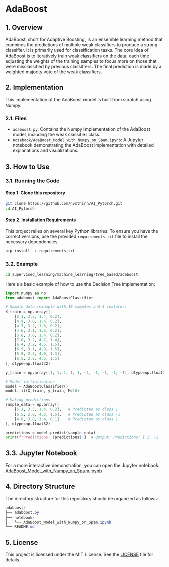 # AdaBoost

## 1. Overview
AdaBoost, short for Adaptive Boosting, is an ensemble learning method that combines the predictions of multiple weak classifiers to produce a strong classifier. It is primarily used for classification tasks. The core idea of AdaBoost is to iteratively train weak classifiers on the data, each time adjusting the weights of the training samples to focus more on those that were misclassified by previous classifiers. The final prediction is made by a weighted majority vote of the weak classifiers.

## 2. Implementation
This implementation of the AdaBoost model is built from scratch using Numpy.

### 2.1. Files
- `adaboost.py`: Contains the Numpy implementation of the AdaBoost model, including the weak classifier class.
- `notebook/AdaBoost_Model_with_Numpy_on_Spam.ipynb`: A Jupyter notebook demonstrating the AdaBoost implementation with detailed explanations and visualizations.

## 3. How to Use
### 3.1. Running the Code
#### Step 1. Clone this repository
```bash
git clone https://github.com/nvsthinh/AI_Pytorch.git
cd AI_Pytorch
```
#### Step 2. Installation Requirements
This project relies on several key Python libraries. To ensure you have the correct versions, use the provided `requirements.txt` file to install the necessary dependencies.
```bash
pip install -r requirements.txt
```

### 3.2. Example
```bash
cd supervised_learning/machine_learning/tree_based/adaboost
```
Here's a basic example of how to use the Decision Tree implementation:
```python
import numpy as np
from adaboost import AdaBoostClassifier

# Sample data (example with 10 samples and 4 features)
X_train = np.array([
    [5.1, 3.5, 1.4, 0.2],
    [4.9, 3.0, 1.4, 0.2],
    [4.7, 3.2, 1.3, 0.2],
    [4.6, 3.1, 1.5, 0.2],
    [5.0, 3.6, 1.4, 0.2],
    [7.0, 3.2, 4.7, 1.4],
    [6.4, 3.2, 4.5, 1.5],
    [6.9, 3.1, 4.9, 1.5],
    [5.5, 2.3, 4.0, 1.3],
    [6.5, 2.8, 4.6, 1.5]
], dtype=np.float32)

y_train = np.array([1, 1, 1, 1, 1, -1, -1, -1, -1, -1], dtype=np.float32)  # Example labels (1 or -1)

# Model initialization
model = AdaBoostClassifier()
model.fit(X_train, y_train, M=10)

# Making predictions
sample_data = np.array([
    [5.1, 3.5, 1.4, 0.2],   # Predicted as class 1
    [6.5, 2.8, 4.6, 1.5],   # Predicted as class -1
    [4.8, 3.0, 1.4, 0.1]    # Predicted as class 1
], dtype=np.float32)

predictions = model.predict(sample_data)
print(f'Predictions: {predictions}')  # Output: Predictions: [ 1. -1.  1.]
```
## 3.3. Jupyter Notebook
For a more interactive demonstration, you can open the Jupyter notebook: [AdaBoost_Model_with_Numpy_on_Spam.ipynb](https://github.com/nvsthinh/AI_Pytorch/blob/main/supervised_learning/machine_learning/tree_based/adaboost/notebook/AdaBoost_Model_with_Numpy_on_Spam.ipynb)

## 4. Directory Structure
The directory structure for this repository should be organized as follows:
```csharp
adaboost/
├── adaboost.py
├── notebook/
│   └── AdaBoost_Model_with_Numpy_on_Spam.ipynb
└── README.md
```

## 5. License
This project is licensed under the MIT License. See the [LICENSE](https://github.com/nvsthinh/AI_Pytorch/blob/main/LICENSE) file for details.